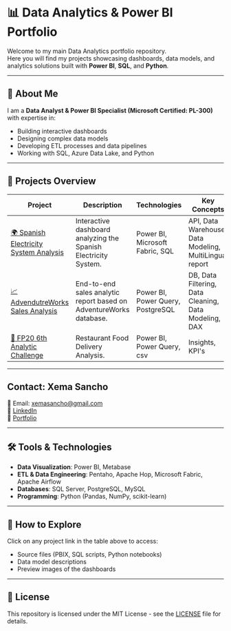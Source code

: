 # 📊 Data Analytics & Power BI Portfolio

Welcome to my main Data Analytics portfolio repository.  
Here you will find my projects showcasing dashboards, data models, and analytics solutions built with **Power BI**, **SQL**, and **Python**.

---

## 🚀 About Me
I am a **Data Analyst & Power BI Specialist (Microsoft Certified: PL-300)** with expertise in:
- Building interactive dashboards
- Designing complex data models
- Developing ETL processes and data pipelines
- Working with SQL, Azure Data Lake, and Python

---

## 📂 Projects Overview

| Project | Description | Technologies | Key Concepts |
|---------|-------------|--------------|--------------|
| [🌍 Spanish Electricity System Analysis](https://github.com/s-xema/SEE_Analysis) | Interactive dashboard analyzing the Spanish Electricity System. | Power BI, Microsoft Fabric, SQL | API, Data Warehouse, Data Modeling, MultiLingual report | 
| [📈 AdvendutreWorks Sales Analysis](https://github.com/s-xema/AdventureWorks_Analysis) | End-to-end sales analytic report based on AdventureWorks database. | Power BI, Power Query, PostgreSQL | DB, Data Filtering, Data Cleaning, Data Modeling, DAX | 
| [:rocket: FP20 6th Analytic Challenge](https://github.com/s-xema/FP20_6Challenge_Project) | Restaurant Food Delivery Analysis. | Power BI, Power Query, csv | Insights, KPI's

---

## Contact: Xema Sancho
📧 Email: xemasancho@gmail.com  
🔗 [LinkedIn](https://www.linkedin.com/in/jose-maria-sancho-navarro/)  
🔗 [Portfolio](https://linktr.ee/xemasancho)  

---

## 🛠 Tools & Technologies
- **Data Visualization**: Power BI, Metabase  
- **ETL & Data Engineering**: Pentaho, Apache Hop, Microsoft Fabric, Apache Airflow  
- **Databases**: SQL Server, PostgreSQL, MySQL  
- **Programming**: Python (Pandas, NumPy, scikit-learn)  

---

## 📌 How to Explore
Click on any project link in the table above to access:
- Source files (PBIX, SQL scripts, Python notebooks)
- Data model descriptions
- Preview images of the dashboards

---

## 📄 License
This repository is licensed under the MIT License - see the [LICENSE](LICENSE) file for details.


